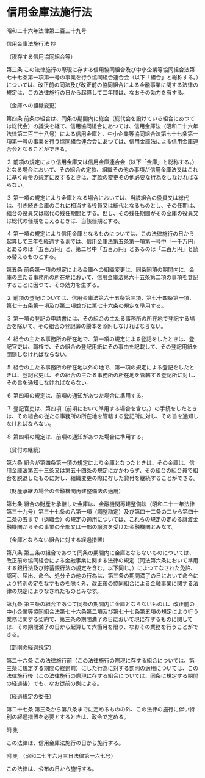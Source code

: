 # 信用金庫法施行法

昭和二十六年法律第二百三十九号

信用金庫法施行法 抄

（現存する信用協同組合等）

第三条 この法律施行の際現に存する信用協同組合及び中小企業等協同組合法第七十七条第一項第一号の事業を行う協同組合連合会（以下「組合」と総称する。）については、改正前の同法及び改正前の協同組合による金融事業に関する法律の規定は、この法律施行の日から起算して二年間は、なおその効力を有する。

（金庫への組織変更）

第四条 前条の組合は、同条の期間内に総会（総代会を設けている組合にあつては総代会）の議決を経て、信用協同組合にあつては、信用金庫法（昭和二十六年法律第二百三十八号）による信用金庫と、中小企業等協同組合法第七十七条第一項第一号の事業を行う協同組合連合会にあつては、信用金庫法による信用金庫連合会となることができる。

２ 前項の規定により信用金庫又は信用金庫連合会（以下「金庫」と総称する。）となる場合において、その組合の定款、組織その他の事項が信用金庫法又はこれに基く命令の規定に反するときは、定款の変更その他必要な行為をしなければならない。

３ 第一項の規定により金庫となる場合においては、当該組合の役員又は総代は、引き続き金庫のこれに相当する役員又は総代となるものとし、その任期は、組合の役員又は総代の残任期間とする。但し、その残任期間がその金庫の役員又は総代の任期をこえるときは、当該任期とする。

４ 第一項の規定により信用金庫となるものについては、この法律施行の日から起算して三年を経過するまでは、信用金庫法第五条第一項第一号中「一千万円」とあるのは「五百万円」と、第二号中「五百万円」とあるのは「二百万円」と読み替えるものとする。

第五条 前条第一項の規定による金庫への組織変更は、同条同項の期間内に、金庫の主たる事務所の所在地において、信用金庫法第六十五条第二項の事項を登記することに因つて、その効力を生ずる。

２ 前項の登記については、信用金庫法第六十五条第三項、第七十四条第一項、第七十五条第一項及び第二項並びに第七十六条の規定を準用する。

３ 第一項の登記の申請書には、その組合の主たる事務所の所在地で登記する場合を除いて、その組合の登記簿の謄本を添附しなければならない。

４ 組合の主たる事務所の所在地で、第一項の規定による登記をしたときは、登記官吏は、職権で、その組合の登記用紙にその事由を記載して、その登記用紙を閉鎖しなければならない。

５ 組合の主たる事務所の所在地以外の地で、第一項の規定による登記をしたときは、登記官吏は、その組合の主たる事務所の所在地を管轄する登記所に対し、その旨を通知しなければならない。

６ 第四項の規定は、前項の通知があつた場合に準用する。

７ 登記官吏は、第四項（前項において準用する場合を含む。）の手続をしたときは、その組合の従たる事務所の所在地を管轄する登記所に対し、その旨を通知しなければならない。

８ 第四項の規定は、前項の通知があつた場合に準用する。

（貸付の継続）

第六条 組合が第四条第一項の規定により金庫となつたときは、その金庫は、信用金庫法第五十三条又は第五十四条の規定にかかわらず、その組合の組合員で組合を脱退したものに対し、組織変更の際に存した貸付を継続することができる。

（財産承継の場合の金融機関再建整備法の適用）

第七条 組合の財産を承継した金庫は、金融機関再建整備法（昭和二十一年法律第三十九号）第三十七条の八第一項（調整勘定）及び第四十二条の二から第四十二条の五まで（退職金）の規定の適用については、これらの規定の定める譲渡金融機関からその事業の全部又は一部の譲渡を受けた金融機関とみなす。

（金庫とならない組合に対する経過措置）

第八条 第三条の組合であつて同条の期間内に金庫とならないものについては、改正前の協同組合による金融事業に関する法律の規定（同法第六条において準用する銀行法及び貯蓄銀行法の規定を含む。以下同じ。）によつてなされた免許、認可、届出、命令、処分その他の行為は、第三条の期間満了の日において命令により特別の定をなすものを除く外、改正後の協同組合による金融事業に関する法律の規定によりなされたものとみなす。

第九条 第三条の組合であつて同条の期間内に金庫とならないものは、改正前の中小企業等協同組合法第七十六条第二項及び第七十七条第五項の規定により行う業務に関する契約で、第三条の期間満了の日において現に存するものに関しては、その期間満了の日から起算して六箇月を限り、なおその業務を行うことができる。

（罰則の経過規定）

第二十六条 この法律施行前（この法律施行の際現に存する組合については、第三条に規定する期間の経過前）にした行為に対する罰則の適用については、この法律施行後（この法律施行の際現に存する組合については、同条に規定する期間の経過後）でも、なお従前の例による。

（経過規定の委任）

第二十七条 第三条から第八条までに定めるものの外、この法律の施行に伴い特別の経過措置を必要とするときは、政令で定める。

附 則

この法律は、信用金庫法施行の日から施行する。

附 則 （昭和二七年六月三日法律第一六七号）

この法律は、公布の日から施行する。
